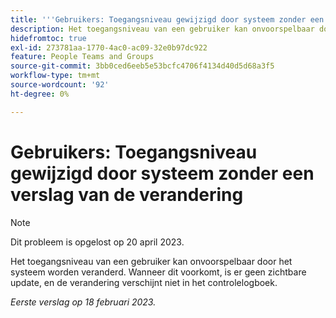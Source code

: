 ```yaml
---
title: '''Gebruikers: Toegangsniveau gewijzigd door systeem zonder een verslag van de verandering"'
description: Het toegangsniveau van een gebruiker kan onvoorspelbaar door het systeem worden veranderd. Wanneer dit voorkomt, is er geen zichtbare update, en de verandering verschijnt niet in het controlelogboek.
hidefromtoc: true
exl-id: 273781aa-1770-4ac0-ac09-32e0b97dc922
feature: People Teams and Groups
source-git-commit: 3bb0ced6eeb5e53bcfc4706f4134d40d5d68a3f5
workflow-type: tm+mt
source-wordcount: '92'
ht-degree: 0%

---
```


# Gebruikers: Toegangsniveau gewijzigd door systeem zonder een verslag van de verandering

>[!NOTE]
>
>Dit probleem is opgelost op 20 april 2023.

Het toegangsniveau van een gebruiker kan onvoorspelbaar door het systeem worden veranderd. Wanneer dit voorkomt, is er geen zichtbare update, en de verandering verschijnt niet in het controlelogboek.

_Eerste verslag op 18 februari 2023._
